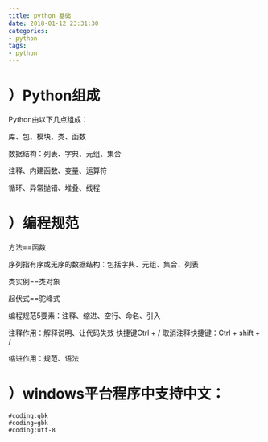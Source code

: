 ```yaml
---
title: python 基础
date: 2018-01-12 23:31:30
categories:
- python
tags:
- python
---
```



# ）Python组成


Python由以下几点组成：

库、包、模块、类、函数

数据结构：列表、字典、元组、集合

注释、内建函数、变量、运算符

循环、异常抛错、堆叠、线程        

# ）编程规范 


方法==函数

序列指有序或无序的数据结构：包括字典、元组、集合、列表

类实例==类对象

起伏式==驼峰式

编程规范5要素：注释、缩进、空行、命名、引入

注释作用：解释说明、让代码失效  快捷键Ctrl + /    取消注释快捷键：Ctrl + shift + /

缩进作用：规范、语法

# ）windows平台程序中支持中文：

```
#coding:gbk
#coding=gbk
#coding:utf-8
```


